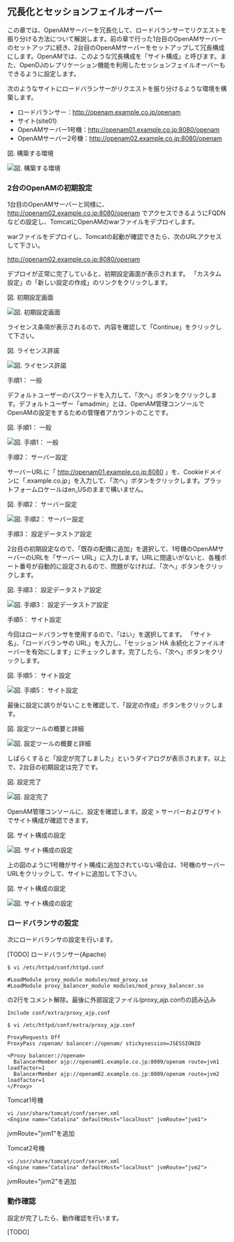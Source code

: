 ## 冗長化とセッションフェイルオーバー

この章では、OpenAMサーバーを冗長化して、ロードバランサーでリクエストを振り分ける方法について解説します。前の章で行った1台目のOpenAMサーバーのセットアップに続き、2台目のOpenAMサーバーをセットアップして冗長構成にします。OpenAMでは、このような冗長構成を「サイト構成」と呼びます。また、OpenDJのレプリケーション機能を利用したセッションフェイルオーバーもできるように設定します。

次のようなサイトにロードバランサーがリクエストを振り分けるような環境を構築します。

- ロードバランサー：http://openam.example.co.jp/openam
- サイト(site01)
 - OpenAMサーバー1号機：http://openam01.example.co.jp:8080/openam
 - OpenAMサーバー2号機：http://openam02.example.co.jp:8080/openam

図. 構築する環境

![図. 構築する環境](images/site-and-sfo/SFO1.png)

### 2台のOpenAMの初期設定

1台目のOpenAMサーバーと同様に、http://openam02.example.co.jp:8080/openam でアクセスできるようにFQDNなどの設定し、TomcatにOpenAMのwarファイルをデプロイします。

warファイルをデプロイし、Tomcatの起動が確認できたら、次のURLアクセスして下さい。

http://openam02.example.co.jp:8080/openam


デプロイが正常に完了していると、初期設定画面が表示されます。 「カスタム設定」の「新しい設定の作成」のリンクをクリックします。 

図. 初期設定画面

![図. 初期設定画面](images/site-and-sfo/SFO-Step1.png)

ライセンス条項が表示されるので、内容を確認して「Continue」をクリックして下さい。

図. ライセンス許諾

![図. ライセンス許諾](images/site-and-sfo/SFO-Step2.png)

手順1： 一般

デフォルトユーザーのパスワードを入力して、「次へ」ボタンをクリックします。デフォルトユーザー「amadmin」とは、OpenAM管理コンソールでOpenAMの設定をするための管理者アカウントのことです。

図. 手順1： 一般

![図. 手順1： 一般](images/site-and-sfo/SFO-Step3.png)

手順2： サーバー設定

サーバーURLに「 http://openam01.example.co.jp:8080 」を、Cookieドメインに「.example.co.jp」を入力して、「次へ」ボタンをクリックします。プラットフォームロケールはen_USのままで構いません。

図. 手順2： サーバー設定

![図. 手順2： サーバー設定](images/site-and-sfo/SFO-Step5.png)

手順3： 設定データストア設定

2台目の初期設定なので、「既存の配備に追加」を選択して、1号機のOpenAMサーバーのURLを「サーバー URL」に入力します。URLに間違いがないと、各種ポート番号が自動的に設定されるので、問題がなければ、「次へ」ボタンをクリックします。 

図. 手順3： 設定データストア設定

![図. 手順3： 設定データストア設定](images/site-and-sfo/SFO-Step6.png)

手順5： サイト設定

今回はロードバランサを使用するので、「はい」を選択してます。 「サイト名」、「ロードバランサの URL」を入力し、「セッション HA 永続化とファイルオーバーを有効にします」にチェックします。完了したら、「次へ」ボタンをクリックします。

図. 手順5： サイト設定

![図. 手順5： サイト設定](images/site-and-sfo/SFO-Step7.png)

最後に設定に誤りがないことを確認して、「設定の作成」ボタンをクリックします。

図. 設定ツールの概要と詳細

![図. 設定ツールの概要と詳細](images/site-and-sfo/SFO-Step8.png)

しばらくすると「設定が完了しました」というダイアログが表示されます。以上で、2台目の初期設定は完了です。 

図. 設定完了

![図. 設定完了](images/site-and-sfo/SFO-Step9.png)

OpenAM管理コンソールに、設定を確認します。設定 > サーバーおよびサイト でサイト構成が確認できます。

図. サイト構成の設定

![図. サイト構成の設定](images/site-and-sfo/SFO-Step10.png)

上の図のように1号機がサイト構成に追加されていない場合は、1号機のサーバー URLをクリックして、サイトに追加して下さい。

図. サイト構成の設定

![図. サイト構成の設定](images/site-and-sfo/SFO-Step11.png)

### ロードバランサの設定

次にロードバランサの設定を行います。

[TODO] 
ロードバランサー(Apache)

```
$ vi /etc/httpd/conf/httpd.conf

#LoadModule proxy_module modules/mod_proxy.so
#LoadModule proxy_balancer_module modules/mod_proxy_balancer.so
```

の2行をコメント解除。最後に外部設定ファイル(proxy_ajp.conf)の読み込み

```
Include conf/extra/proxy_ajp.conf
```

```
$ vi /etc/httpd/conf/extra/proxy_ajp.conf

ProxyRequests Off
ProxyPass /openam/ balancer://openam/ stickysession=JSESSIONID

<Proxy balancer://openam>
  BalancerMember ajp://openam01.example.co.jp:8009/openam route=jvm1 loadfactor=1
  BalancerMember ajp://openam02.example.co.jp:8009/openam route=jvm2 loadfactor=1
</Proxy>
```


Tomcat1号機

```
vi /usr/share/tomcat/conf/server.xml
<Engine name="Catalina" defaultHost="localhost" jvmRoute="jvm1">
```
jvmRoute="jvm1"を追加

Tomcat2号機

```
vi /usr/share/tomcat/conf/server.xml
<Engine name="Catalina" defaultHost="localhost" jvmRoute="jvm2">
```

jvmRoute="jvm2"を追加

### 動作確認

設定が完了したら、動作確認を行います。

[TODO] 
